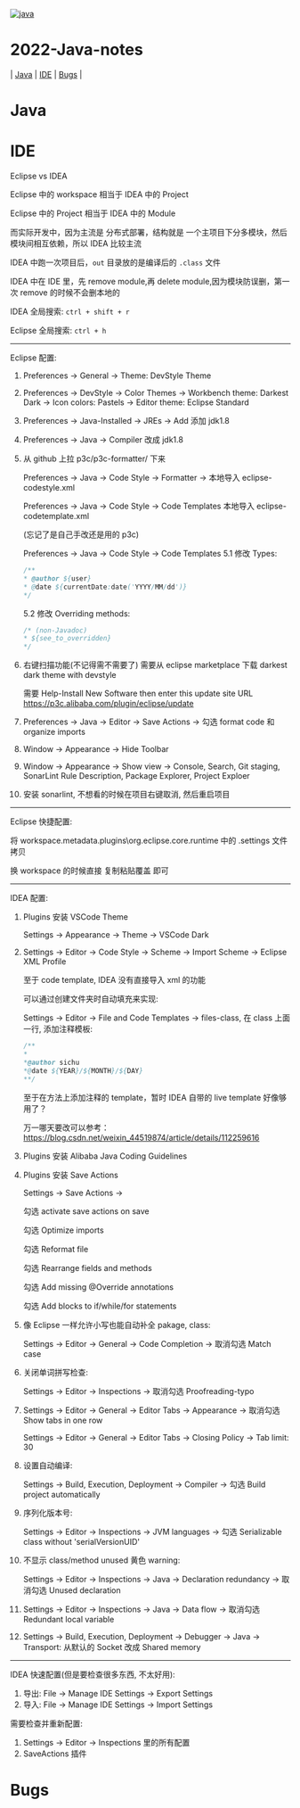 [![java](https://img.shields.io/badge/-Java-3C415C?style=plastic&logo=intellijidea)](#java)

# 2022-Java-notes

| [Java](#java) | [IDE](#ide) | [Bugs](#bugs) |

# Java

# IDE

Eclipse vs IDEA

Eclipse 中的 workspace 相当于 IDEA 中的 Project

Eclipse 中的 Project 相当于 IDEA 中的 Module

而实际开发中，因为主流是 分布式部署，结构就是 一个主项目下分多模块，然后模块间相互依赖，所以 IDEA 比较主流

IDEA 中跑一次项目后，`out` 目录放的是编译后的 `.class` 文件

IDEA 中在 IDE 里，先 remove module,再 delete module,因为模块防误删，第一次 remove 的时候不会删本地的

IDEA 全局搜索: `ctrl + shift + r`

Eclipse 全局搜索: `ctrl + h`

---

Eclipse 配置:

1. Preferences -> General -> Theme: DevStyle Theme
2. Preferences -> DevStyle -> Color Themes -> Workbench theme: Darkest Dark -> Icon colors: Pastels -> Editor theme: Eclipse Standard
3. Preferences -> Java-Installed -> JREs -> Add 添加 jdk1.8
4. Preferences -> Java -> Compiler 改成 jdk1.8
5. 从 github 上拉 p3c/p3c-formatter/ 下来

    Preferences -> Java -> Code Style -> Formatter -> 本地导入 eclipse-codestyle.xml

    Preferences -> Java -> Code Style -> Code Templates 本地导入 eclipse-codetemplate.xml

    (忘记了是自己手改还是用的 p3c)

    Preferences -> Java -> Code Style -> Code Templates
    5.1 修改 Types:

    ```java
    /**
    * @author ${user}
    * @date ${currentDate:date('YYYY/MM/dd')}
    */
    ```

    5.2 修改 Overriding methods:

    ```java
    /* (non-Javadoc)
    * ${see_to_overridden}
    */
    ```

6. 右键扫描功能(不记得需不需要了) 需要从 eclipse marketplace 下载 darkest dark theme with devstyle

    需要 Help-Install New Software then enter this update site URL https://p3c.alibaba.com/plugin/eclipse/update

7. Preferences -> Java -> Editor -> Save Actions -> 勾选 format code 和 organize imports
8. Window -> Appearance -> Hide Toolbar
9. Window -> Appearance -> Show view -> Console, Search, Git staging, SonarLint Rule Description, Package Explorer, Project Exploer
10. 安装 sonarlint, 不想看的时候在项目右键取消, 然后重启项目

---

Eclipse 快捷配置:

将 workspace\.metadata\.plugins\org.eclipse.core.runtime 中的 .settings 文件拷贝

换 workspace 的时候直接 复制粘贴覆盖 即可

---

IDEA 配置:

1.  Plugins 安装 VSCode Theme

    Settings -> Appearance -> Theme -> VSCode Dark

2.  Settings -> Editor -> Code Style -> Scheme -> Import Scheme -> Eclipse XML Profile

    至于 code template, IDEA 没有直接导入 xml 的功能

    可以通过创建文件夹时自动填充来实现:

    Settings -> Editor -> File and Code Templates -> files-class, 在 class 上面一行, 添加注释模板:

    ```java
    /**
    *
    *@author sichu
    *@date ${YEAR}/${MONTH}/${DAY}
    **/
    ```

    至于在方法上添加注释的 template，暂时 IDEA 自带的 live template 好像够用了？

    万一哪天要改可以参考： https://blog.csdn.net/weixin_44519874/article/details/112259616

3.  Plugins 安装 Alibaba Java Coding Guidelines

4.  Plugins 安装 Save Actions

    Settings -> Save Actions ->

    勾选 activate save actions on save

    勾选 Optimize imports

    勾选 Reformat file

    勾选 Rearrange fields and methods

    勾选 Add missing @Override annotations

    勾选 Add blocks to if/while/for statements

5.  像 Eclipse 一样允许小写也能自动补全 pakage, class:

    Settings -> Editor -> General -> Code Completion -> 取消勾选 Match case

6.  关闭单词拼写检查:

    Settings -> Editor -> Inspections -> 取消勾选 Proofreading-typo

7.  Settings -> Editor -> General -> Editor Tabs -> Appearance -> 取消勾选 Show tabs in one row

    Settings -> Editor -> General -> Editor Tabs -> Closing Policy -> Tab limit: 30

8.  设置自动编译:

    Settings -> Build, Execution, Deployment -> Compiler -> 勾选 Build project automatically

9.  序列化版本号:

    Settings -> Editor -> Inspections -> JVM languages -> 勾选 Serializable class without 'serialVersionUID'

10. 不显示 class/method unused 黄色 warning:

    Settings -> Editor -> Inspections -> Java -> Declaration redundancy -> 取消勾选 Unused declaration

11. Settings -> Editor -> Inspections -> Java -> Data flow -> 取消勾选 Redundant local variable

12. Settings -> Build, Execution, Deployment -> Debugger -> Java -> Transport: 从默认的 Socket 改成 Shared memory

---

IDEA 快速配置(但是要检查很多东西, 不太好用):

1. 导出: File -> Manage IDE Settings -> Export Settings
2. 导入: File -> Manage IDE Settings -> Import Settings

需要检查并重新配置:

1. Settings -> Editor -> Inspections 里的所有配置
2. SaveActions 插件

# Bugs
